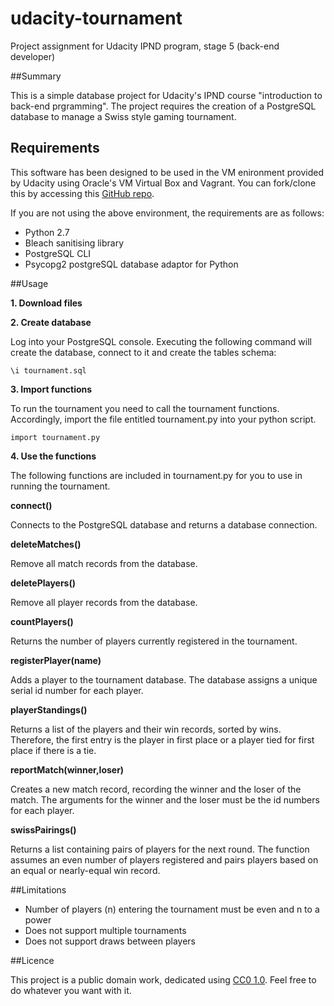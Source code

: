 # udacity-tournament
Project assignment for Udacity IPND program, stage 5 (back-end developer)

##Summary

This is a simple database project for Udacity's IPND course "introduction to back-end prgramming".  The project requires the creation of a PostgreSQL database to manage a Swiss style gaming tournament.

## Requirements

This software has been designed to be used in the VM enironment provided by Udacity using Oracle's VM Virtual Box and Vagrant.  You can fork/clone this by accessing this [GitHub repo](https://github.com/udacity/fullstack-nanodegree-vm).

If you are not using the above environment, the requirements are as follows:

* Python 2.7
* Bleach sanitising library
* PostgreSQL CLI 
* Psycopg2 postgreSQL database adaptor for Python

##Usage

**1.  Download files**

**2. Create database**

Log into your PostgreSQL console.  Executing the following command will create the database, connect to it and create the tables schema:

`\i tournament.sql`

**3.  Import functions**

To run the tournament you need to call the tournament functions.  Accordingly, import the file entitled tournament.py into your python script.

`import tournament.py`

**4.  Use the functions**

The following functions are included in tournament.py for you to use in running the tournament.

**connect()**

Connects to the PostgreSQL database and returns a database connection.

**deleteMatches()**

Remove all match records from the database.

**deletePlayers()**

Remove all player records from the database.

**countPlayers()**

Returns the number of players currently registered in the tournament.

**registerPlayer(name)**

Adds a player to the tournament database. The database assigns a unique serial id number for each player.

**playerStandings()**

Returns a list of the players and their win records, sorted by wins. Therefore, the first entry is the player in first place or a player tied for first place if there is a tie.

**reportMatch(winner,loser)**

Creates a new match record, recording the winner and the loser of the match. The arguments for the winner and the loser must be the id numbers for each player.

**swissPairings()**

Returns a list containing pairs of players for the next round. The function assumes an even number of players registered and pairs players based on an equal or nearly-equal win record.

##Limitations

* Number of players (n) entering the tournament must be even and n to a power 
* Does not support multiple tournaments
* Does not support draws between players

##Licence

This project is a public domain work, dedicated using [CC0 1.0](https://creativecommons.org/publicdomain/zero/1.0/). Feel free to do whatever you want with it.
